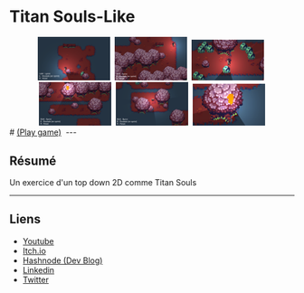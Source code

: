 # Titan Souls-Like

<div align="center"> 
  <img src="Github-Screenshots/screenshot1.png" alt="screenshot" width="128" />&nbsp
  <img src="Github-Screenshots/screenshot2.png" alt="screenshot" width="128" />&nbsp
  <img src="Github-Screenshots/screenshot3.png" alt="screenshot" width="128" />&nbsp
  <img src="Github-Screenshots/screenshot4.png" alt="screenshot" width="128" />&nbsp
  <img src="Github-Screenshots/screenshot5.png" alt="screenshot" width="128" />&nbsp
  <img src="Github-Screenshots/screenshot6.png" alt="screenshot" width="128" />
</div>
# <a href="https://archer01.itch.io/titans-souls">(Play game)</a>&nbsp;
---

## Résumé
Un exercice d'un top down 2D comme Titan Souls


---

## Liens
  * <a href="https://www.youtube.com/channel/UCwxuydeEi6WyM-X6nsPs-8A">Youtube</a>
  * <a href="https://archer01.itch.io/">Itch.io</a>
  * <a href="https://hashnode.com/@Archer01">Hashnode (Dev Blog)</a>
  * <a href="https://www.linkedin.com/in/julienguenard/">Linkedin</a>
  * <a href="https://twitter.com/julien_guenard">Twitter</a>
